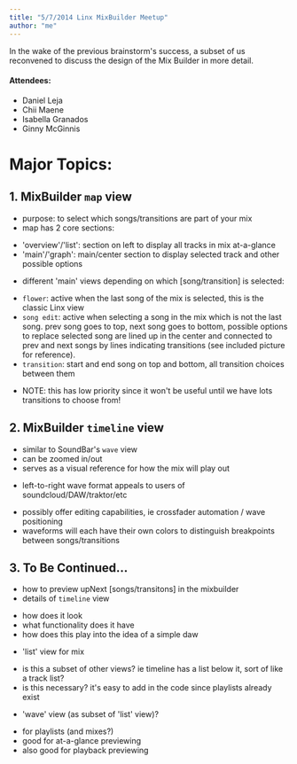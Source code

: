 ```yaml
---
title: "5/7/2014 Linx MixBuilder Meetup"
author: "me"
---
```


In the wake of the previous brainstorm's success, a subset of us reconvened to discuss the design of the Mix Builder in more detail.

#### Attendees:
- Daniel Leja
- Chii Maene
- Isabella Granados
- Ginny McGinnis

# Major Topics:

## 1. MixBuilder `map` view
 - purpose: to select which songs/transitions are part of your mix
 - map has 2 core sections:
  + 'overview'/'list': section on left to display all tracks in mix at-a-glance
  + 'main'/'graph': main/center section to display selected track and other possible options
 - different 'main' views depending on which [song/transition] is selected:
  + `flower`: active when the last song of the mix is selected, this is the classic Linx view
  + `song edit`: active when selecting a song in the mix which is not the last song. prev song goes to top, next song goes to bottom, possible options to replace selected song are lined up in the center and connected to prev and next songs by lines indicating transitions (see included picture for reference).
  + `transition`: start and end song on top and bottom, all transition choices between them
   * NOTE: this has low priority since it won't be useful until we have lots transitions to choose from!

## 2. MixBuilder `timeline` view
 - similar to SoundBar's `wave` view
 - can be zoomed in/out
 - serves as a visual reference for how the mix will play out
  + left-to-right wave format appeals to users of soundcloud/DAW/traktor/etc
 - possibly offer editing capabilities, ie crossfader automation / wave positioning
 - waveforms will each have their own colors to distinguish breakpoints between songs/transitions

## 3. To Be Continued...
 - how to preview upNext [songs/transitons] in the mixbuilder
 - details of `timeline` view
  + how does it look
  + what functionality does it have
  + how does this play into the idea of a simple daw
 - 'list' view for mix
  + is this a subset of other views? ie timeline has a list below it, sort of like a track list?
  + is this necessary? it's easy to add in the code since playlists already exist
 - 'wave' view (as subset of 'list' view)?
  + for playlists (and mixes?)
  + good for at-a-glance previewing
  + also good for playback previewing



